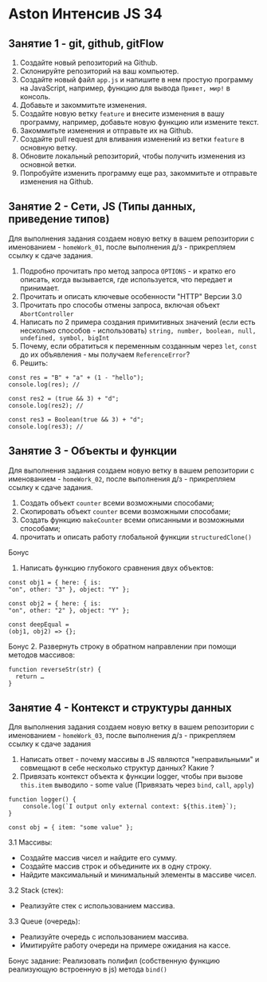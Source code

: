 # Aston Интенсив JS 34

## Занятие  1 - git, github, gitFlow

1. Создайте новый репозиторий на Github.
2. Склонируйте репозиторий на ваш компьютер.
3. Создайте новый файл `app.js` и напишите в нем простую программу на JavaScript, например, функцию для вывода `Привет, мир!` в консоль.
4. Добавьте и закоммитьте изменения.
5. Создайте новую ветку `feature` и внесите изменения в вашу программу, например, добавьте новую функцию или измените текст.
6. Закоммитьте изменения и отправьте их на Github.
7. Создайте pull request для вливания изменений из ветки `feature` в основную ветку.
8. Обновите локальный репозиторий, чтобы получить изменения из основной ветки.
9. Попробуйте изменить программу еще раз, закоммитьте и отправьте изменения на Github.

## Занятие 2 - Сети, JS (Типы данных, приведение типов)

Для выполнения задания создаем новую ветку в вашем репозитории с именованием - `homeWork_01`, после выполнения д/з - прикрепляем ссылку к сдаче задания.

1. Подробно прочитать про метод запроса `OPTIONS` - и кратко его описать, когда вызывается, где используется, что передает и принимает. 
2. Прочитать и описать ключевые особенности "HTTP" Версии 3.0
3. Прочитать про способы отмены запроса, включая объект `AbortController`
3. Написать по 2 примера создания примитивных значений (если есть несколько способов - использовать) `string, number, boolean, null, undefined, symbol, bigInt`
4. Почему, если обратиться к переменным созданным через `let`, `const` до их объявления - мы получаем `ReferenceError`? 
5. Решить: 

```
const res = "B" + "a" + (1 - "hello");
console.log(res); //
```

```
const res2 = (true && 3) + "d";
console.log(res2); //
```

```
const res3 = Boolean(true && 3) + "d";
console.log(res3); //
```

## Занятие 3 - Объекты и функции

Для выполнения задания создаем новую ветку в вашем репозитории с именованием - `homeWork_02`, после выполнения д/з - прикрепляем ссылку к сдаче задания.

1. Создать объект `counter` всеми возможными способами;
2. Скопировать объект `counter` всеми возможными способами;
3. Создать функцию `makeCounter` всеми описанными и возможными способами;
4. прочитать и описать работу глобальной функции `structuredClone()`

Бонус
1. Написать функцию глубокого сравнения двух объектов:

```
const obj1 = { here: { is:
"on", other: "3" }, object: "Y" };
```

```
const obj2 = { here: { is:
"on", other: "2" }, object: "Y" };
```

```
const deepEqual =
(obj1, obj2) => {};
```

Бонус 
2. Развернуть строку в обратном направлении при помощи методов массивов:

```
function reverseStr(str) {
  return …
}
```

## Занятие 4 - Контекст и структуры данных

Для выполнения задания создаем новую ветку в вашем репозитории с именованием - `homeWork_03`, после выполнения д/з - прикрепляем ссылку к сдаче задания


1. Написать ответ - почему массивы в JS являются "неправильными" и совмещают в себе несколько структур данных? Какие ?
2. Привязать контекст объекта к функции logger, чтобы при вызове `this.item` выводило - some value (Привязать через `bind`, `call`, `apply`)

```
function logger() {
    console.log(`I output only external context: ${this.item}`);
}
```

```
const obj = { item: "some value" };
```

3.1 Массивы:

- Создайте массив чисел и найдите его сумму.
- Создайте массив строк и объедините их в одну строку.
- Найдите максимальный и минимальный элементы в массиве чисел.

3.2 Stack (стек):

- Реализуйте стек с использованием массива.

3.3 Queue (очередь):

- Реализуйте очередь с использованием массива.
- Имитируйте работу очереди на примере ожидания на кассе.

Бонус задание: Реализовать полифил (собственную функцию реализующую встроенную в js) метода `bind()`